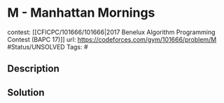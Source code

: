 # M - Manhattan Mornings

contest: [[CFICPC/101666/101666|2017 Benelux Algorithm Programming Contest (BAPC 17)]]
url: https://codeforces.com/gym/101666/problem/M
#Status/UNSOLVED
Tags: #

## Description

## Solution

